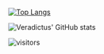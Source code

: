 [![Top Langs](https://github-readme-stats.vercel.app/api/top-langs/?username=Veradictus&layout=compact&theme=radical)](https://github.com/anuraghazra/github-readme-stats)

![Veradictus' GitHub stats](https://github-readme-stats.vercel.app/api?username=Veradictus&show_icons=true&theme=radical&count_private=true)

![visitors](https://visitor-badge.laobi.icu/badge?page_id=Veradictus.Veradictus)


<!--
**Veradictus/Veradictus** is a ✨ _special_ ✨ repository because its `README.md` (this file) appears on your GitHub profile.

Here are some ideas to get you started:

- 🔭 I’m currently working on ...
- 🌱 I’m currently learning ...
- 👯 I’m looking to collaborate on ...
- 🤔 I’m looking for help with ...
- 💬 Ask me about ...
- 📫 How to reach me: ...
- 😄 Pronouns: ...
- ⚡ Fun fact: ...
-->
